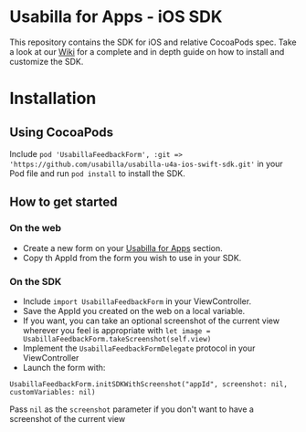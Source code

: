 # Usabilla for Apps - iOS SDK
This repository contains the SDK for iOS and relative CocoaPods spec.
Take a look at our [Wiki](https://github.com/usabilla/usabilla-u4a-ios-sdk/wiki) for a complete and in depth guide on how to install and customize the SDK.

# Installation 

## Using CocoaPods

Include `pod 'UsabillaFeedbackForm', :git => 'https://github.com/usabilla/usabilla-u4a-ios-swift-sdk.git'` in your Pod file and run `pod install` to install the SDK.


## How to get started

### On the web
- Create a new form on your [Usabilla for Apps](https://app.usabilla.com/member/) section.
- Copy th AppId from the form you wish to use in your SDK.


### On the SDK
- Include `import UsabillaFeedbackForm` in your ViewController.
- Save the AppId you created on the web on a local variable.
- If you want, you can take an optional screenshot of the current view wherever you feel is appropriate with `let image = UsabillaFeedbackForm.takeScreenshot(self.view)`
- Implement the `UsabillaFeedbackFormDelegate` protocol in your ViewController
- Launch the form with: 

```
UsabillaFeedbackForm.initSDKWithScreenshot("appId", screenshot: nil, customVariables: nil)

```

Pass `nil` as the `screenshot` parameter if you don't want to have a screenshot of the current view

